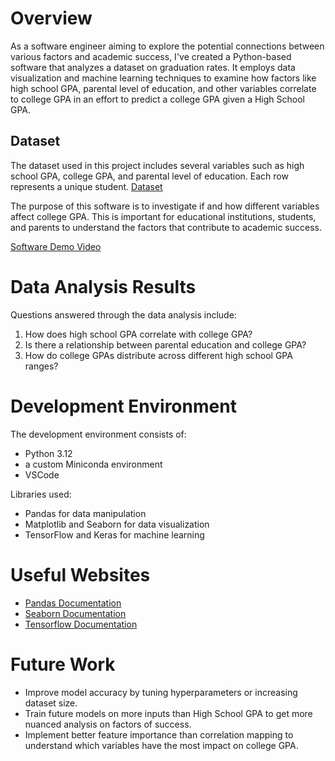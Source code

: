 # Overview

As a software engineer aiming to explore the potential connections between various factors and academic success, I've created a Python-based software that analyzes a dataset on graduation rates. It employs data visualization and machine learning techniques to examine how factors like high school GPA, parental level of education, and other variables correlate to college GPA in an effort to predict a college GPA given a High School GPA.

## Dataset
The dataset used in this project includes several variables such as high school GPA, college GPA, and parental level of education. Each row represents a unique student.
[Dataset](https://www.kaggle.com/datasets/rkiattisak/graduation-rate)

The purpose of this software is to investigate if and how different variables affect college GPA. This is important for educational institutions, students, and parents to understand the factors that contribute to academic success.

[Software Demo Video](https://youtu.be/KddLLzTed38)

# Data Analysis Results

Questions answered through the data analysis include:

1. How does high school GPA correlate with college GPA?
2. Is there a relationship between parental education and college GPA?
3. How do college GPAs distribute across different high school GPA ranges?

# Development Environment

The development environment consists of:

* Python 3.12
* a custom Miniconda environment
* VSCode

Libraries used:

* Pandas for data manipulation
* Matplotlib and Seaborn for data visualization
* TensorFlow and Keras for machine learning

# Useful Websites

* [Pandas Documentation](https://pandas.pydata.org/pandas-docs/stable/)
* [Seaborn Documentation](https://seaborn.pydata.org/)
* [Tensorflow Documentation](https://www.tensorflow.org/)

# Future Work

* Improve model accuracy by tuning hyperparameters or increasing dataset size.
* Train future models on more inputs than High School GPA to get more nuanced analysis on factors of success.
* Implement better feature importance than correlation mapping to understand which variables have the most impact on college GPA.
